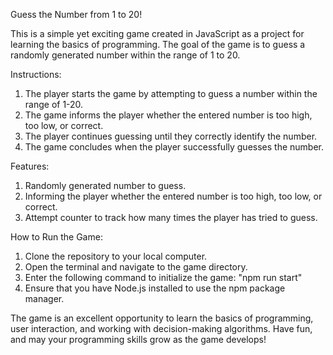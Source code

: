 Guess the Number from 1 to 20!

This is a simple yet exciting game created in JavaScript as a project for learning the basics of programming. The goal of the game is to guess a randomly generated number within the range of 1 to 20.

Instructions:
1. The player starts the game by attempting to guess a number within the range of 1-20.
2. The game informs the player whether the entered number is too high, too low, or correct.
3. The player continues guessing until they correctly identify the number.
4. The game concludes when the player successfully guesses the number.

Features:
1. Randomly generated number to guess.
2. Informing the player whether the entered number is too high, too low, or correct.
3. Attempt counter to track how many times the player has tried to guess.

How to Run the Game:
1. Clone the repository to your local computer.
2. Open the terminal and navigate to the game directory.
3. Enter the following command to initialize the game:
"npm run start"
4. Ensure that you have Node.js installed to use the npm package manager.

The game is an excellent opportunity to learn the basics of programming, user interaction, and working with decision-making algorithms. Have fun, and may your programming skills grow as the game develops!
